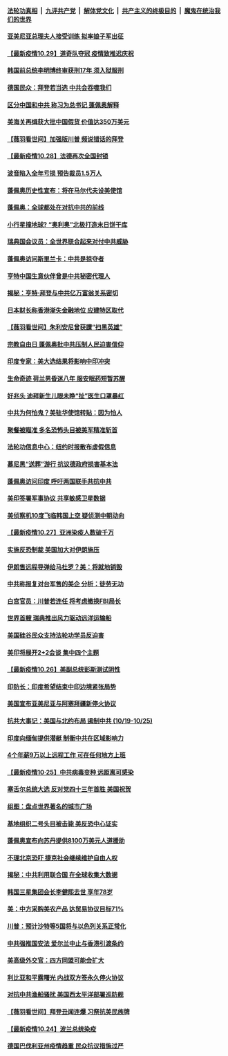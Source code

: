 ####  [法轮功真相](../../../../basic/blob/master/README.md?t=10291802) &nbsp;|&nbsp; [九评共产党](../../../../9ping.md/blob/master/README.md?t=10291802) &nbsp;|&nbsp; [解体党文化](../../../../jtdwh.md/blob/master/README.md?t=10291802)  &nbsp;|&nbsp; [共产主义的终极目的](../../../../gczydzjmd.md/blob/master/README.md?t=10291802) &nbsp;|&nbsp; [魔鬼在统治我们的世界](../../../../mgztzwmdsj.md/blob/master/README.md?t=10291802) 

#### [亚美尼亚总理夫人接受训练 拟率娘子军出征](../pages/nsc418/n12510397.md?t=10291802) 

#### [【最新疫情10.29】道奇队夺冠 疫情致推迟庆祝](../pages/nsc418/n12509681.md?t=10291802) 

#### [韩国前总统李明博终审获刑17年 须入狱服刑](../pages/nsc418/n12509704.md?t=10291802) 

#### [德国民众：拜登若当选 中共会吞噬我们](../pages/nsc418/n12509427.md?t=10291802) 

#### [区分中国和中共 称习为总书记 蓬佩奥解释](../pages/nsc418/n12509318.md?t=10291802) 

#### [美海关再缉获大批中国假货 价值达350万美元](../pages/nsc418/n12509434.md?t=10291802) 

#### [【薇羽看世间】加强版川普 频说错话的拜登](../pages/nsc418/n12508541.md?t=10291802) 

#### [【最新疫情10.28】法德再次全国封锁](../pages/nsc418/n12506486.md?t=10291802) 

#### [波音陷入全年亏损 预告裁员1.5万人](../pages/nsc418/n12508390.md?t=10291802) 

#### [蓬佩奥历史性宣布：将在马尔代夫设美使馆](../pages/nsc418/n12508672.md?t=10291802) 

#### [蓬佩奥：全球都处在对抗中共的前线](../pages/nsc418/n12508467.md?t=10291802) 

#### [小行星撞地球? “奥利奥”北极打造末日饼干库](../pages/nsc418/n12507396.md?t=10291802) 

#### [瑞典国会议员：全世界联合起来对付中共威胁](../pages/nsc418/n12508045.md?t=10291802) 

#### [蓬佩奥访问斯里兰卡：中共是掠夺者](../pages/nsc418/n12507931.md?t=10291802) 

#### [亨特中国生意伙伴曾是中共秘密代理人](../pages/nsc418/n12507304.md?t=10291802) 

#### [揭秘：亨特·拜登与中共亿万富翁关系密切](../pages/nsc418/n12506251.md?t=10291802) 

#### [日本财长称香港渐失金融地位 应建特区取代](../pages/nsc418/n12506526.md?t=10291802) 

#### [【薇羽看世间】朱利安尼曾获讃“扫黑英雄”](../pages/nsc418/n12505839.md?t=10291802) 

#### [宗教自由日 蓬佩奥批中共压制人民迫害信仰](../pages/nsc418/n12506467.md?t=10291802) 

#### [印度专家：美大选结果将影响中印冲突](../pages/nsc418/n12504259.md?t=10291802) 

#### [生命奇迹 荷兰男昏迷八年 服安眠药短暂苏醒](../pages/nsc418/n12505195.md?t=10291802) 

#### [好兆头 迪拜新生儿眼未睁“扯”医生口罩暴红](../pages/nsc418/n12504455.md?t=10291802) 

#### [中共为何怕鬼？美驻华使馆转贴：因为怕人](../pages/nsc418/n12505920.md?t=10291802) 

#### [聚餐被瞄准 多名恐怖头目被美军精准斩首](../pages/nsc418/n12505796.md?t=10291802) 

#### [法轮功信息中心：纽约时报散布虚假信息](../pages/nsc418/n12504216.md?t=10291802) 

#### [慕尼黑“送葬”游行 抗议德政府损害基本法](../pages/nsc418/n12505188.md?t=10291802) 

#### [蓬佩奥访问印度 呼吁两国联手共抗中共](../pages/nsc418/n12505299.md?t=10291802) 

#### [美印签署军事协议 共享敏感卫星数据](../pages/nsc418/n12505124.md?t=10291802) 

#### [美侦察机10度飞临韩国上空 疑侦测中朝动向](../pages/nsc418/n12504657.md?t=10291802) 

#### [【最新疫情10.27】亚洲染疫人数破千万](../pages/nsc418/n12504218.md?t=10291802) 

#### [实施反恐制裁 美国加大对伊朗施压](../pages/nsc418/n12503915.md?t=10291802) 

#### [伊朗售远程导弹给马杜罗？美：将就地销毁](../pages/nsc418/n12503606.md?t=10291802) 

#### [中共称报复对台军售的美企 分析：徒劳无功](../pages/nsc418/n12503455.md?t=10291802) 

#### [白宫官员：川普若连任 将考虑撤换FBI局长](../pages/nsc418/n12503199.md?t=10291802) 

#### [世界首艘 瑞典推出风力驱动远洋运输船](../pages/nsc418/n12502567.md?t=10291802) 

#### [美国硅谷民众支持法轮功学员反迫害](../pages/nsc418/n12502777.md?t=10291802) 

#### [美印将展开2+2会谈 集中四个主题](../pages/nsc418/n12502752.md?t=10291802) 

#### [【最新疫情10.26】美副总统彭斯测试阴性](../pages/nsc418/n12498257.md?t=10291802) 

#### [印防长：印度希望结束中印边境紧张局势](../pages/nsc418/n12502271.md?t=10291802) 

#### [美国宣布亚美尼亚与阿塞拜疆新停火协议](../pages/nsc418/n12502344.md?t=10291802) 

#### [抗共大事记：美国与北约布局 遏制中共 (10/19-10/25)](../pages/nsc418/n12501435.md?t=10291802) 

#### [印度向缅甸提供潜艇 制衡中共在区域影响力](../pages/nsc418/n12501896.md?t=10291802) 

#### [4个年薪9万以上远程工作 可在任何地方上班](../pages/nsc418/n12471686.md?t=10291802) 

#### [【最新疫情10·25】中共病毒变种 远距离可感染](../pages/nsc418/n12485079.md?t=10291802) 

#### [塞舌尔总统大选 反对党四十三年首胜 美国祝贺](../pages/nsc418/n12501018.md?t=10291802) 

#### [组图：盘点世界著名的城市广场](../pages/nsc418/n12500607.md?t=10291802) 

#### [基地组织二号头目被击毙 美反恐中心证实](../pages/nsc418/n12500768.md?t=10291802) 

#### [蓬佩奥宣布向苏丹提供8100万美元人道援助](../pages/nsc418/n12500646.md?t=10291802) 

#### [不理北京恐吓 捷克社会继续维护自由人权](../pages/nsc418/n12500500.md?t=10291802) 

#### [揭秘：中共利用联合国 在全球收集大数据](../pages/nsc418/n12483390.md?t=10291802) 

#### [韩国三星集团会长李健熙去世 享年78岁](../pages/nsc418/n12500335.md?t=10291802) 

#### [美：中方采购美农产品 达贸易协议目标71%](../pages/nsc418/n12499495.md?t=10291802) 

#### [川普：预计沙特等5国将与以色列关系正常化](../pages/nsc418/n12499499.md?t=10291802) 

#### [中共强推国安法 爱尔兰中止与香港引渡条约](../pages/nsc418/n12499029.md?t=10291802) 

#### [美高级外交官：四方同盟可能会扩大](../pages/nsc418/n12498992.md?t=10291802) 

#### [利比亚和平露曙光 内战双方签永久停火协议](../pages/nsc418/n12498944.md?t=10291802) 

#### [对抗中共渔船骚扰 美国西太平洋部署巡防舰](../pages/nsc418/n12498705.md?t=10291802) 

#### [【薇羽看世间】拜登丑闻连爆 习祭抗美民族牌](../pages/nsc418/n12499775.md?t=10291802) 

#### [【最新疫情10.24】波兰总统染疫](../pages/nsc418/n12498329.md?t=10291802) 

#### [德国巴伐利亚州疫情趋重 民众抗议措施过严](../pages/nsc418/n12498247.md?t=10291802) 

